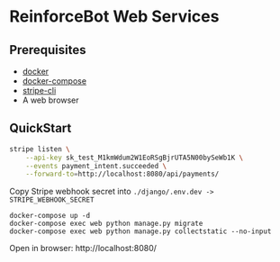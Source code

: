 # ReinforceBot Web Services

## Prerequisites
* [docker](https://docs.docker.com/install/)
* [docker-compose](https://docs.docker.com/compose/install/)
* [stripe-cli](https://stripe.com/docs/stripe-cli)
* A web browser

## QuickStart

```bash
stripe listen \
    --api-key sk_test_M1kmWdum2W1EoRSgBjrUTA5N00bySeWb1K \
    --events payment_intent.succeeded \
    --forward-to=http://localhost:8080/api/payments/
```

Copy Stripe webhook secret into `./django/.env.dev -> STRIPE_WEBHOOK_SECRET`

```
docker-compose up -d
docker-compose exec web python manage.py migrate
docker-compose exec web python manage.py collectstatic --no-input
```

Open in browser: http://localhost:8080/
